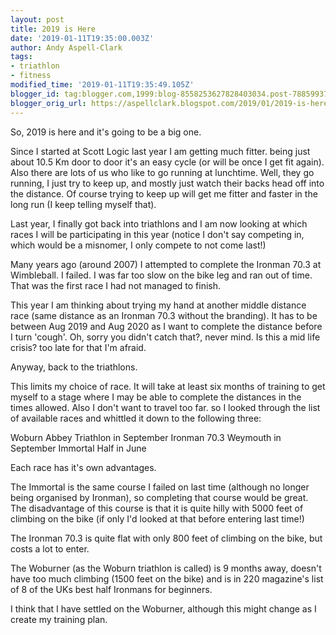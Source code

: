 ```yaml
---
layout: post
title: 2019 is Here
date: '2019-01-11T19:35:00.003Z'
author: Andy Aspell-Clark
tags:
- triathlon
- fitness
modified_time: '2019-01-11T19:35:49.105Z'
blogger_id: tag:blogger.com,1999:blog-8558253627828403034.post-788599377673196908
blogger_orig_url: https://aspellclark.blogspot.com/2019/01/2019-is-here.html
---
```


So, 2019 is here and it's going to be a big one.

Since I started at Scott Logic last year I am getting much fitter. being just about 10.5 Km door to door it's an easy cycle (or will be once I get fit again). Also there are lots of us who like to go running at lunchtime. Well, they go running, I just try to keep up, and mostly just watch their backs head off into the distance. Of course trying to keep up will get me fitter and faster in the long run (I keep telling myself that).

Last year, I finally got back into triathlons and I am now looking at which races I will be participating in this year (notice I don't say competing in, which would be a misnomer, I only compete to not come last!)

Many years ago (around 2007) I attempted to complete the Ironman 70.3 at Wimbleball. I failed. I was far too slow on the bike leg and ran out of time. That was the first race I had not managed to finish.

This year I am thinking about trying my hand at another middle distance race (same distance as an Ironman 70.3 without the branding). It has to be between Aug 2019 and Aug 2020 as I want to complete the distance before I turn 'cough'. Oh, sorry you didn't catch that?, never mind. Is this a mid life crisis? too late for that I'm afraid.

Anyway, back to the triathlons.

This limits my choice of race. It will take at least six months of training to get myself to a stage where I may be able to complete the distances in the times allowed. Also I don't want to travel too far. so I looked through the list of available races and whittled it down to the following three:

Woburn Abbey Triathlon in September
Ironman 70.3 Weymouth in September
Immortal Half in June

Each race has it's own advantages.

The Immortal is the same course I failed on last time (although no longer being organised by Ironman), so completing that course would be great. The disadvantage of this course is that it is quite hilly with 5000 feet of climbing on the bike (if only I'd looked at that before entering last time!)

The Ironman 70.3 is quite flat with only 800 feet of climbing on the bike, but costs a lot to enter.

The Woburner (as the Woburn triathlon is called) is 9 months away, doesn't have too much climbing (1500 feet on the bike) and is in 220 magazine's list of 8 of the UKs best half Ironmans for beginners.

I think that I have settled on the Woburner, although this might change as I create my training plan.